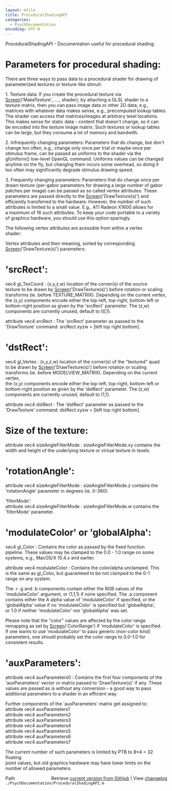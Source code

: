 ```yaml
---
layout: mfile
title: ProceduralShadingAPI
categories:
  - PsychDocumentation
encoding: UTF-8
---
```


ProceduralShadingAPI - Documentation useful for procedural shading:  

# Parameters for procedural shading:  

There are three ways to pass data to a procedural shader for drawing of  
parameterized textures or texture-like stimuli:  

1\. Texture data: If you create the procedural texture via  
[Screen](/docs/Screen)('MakeTexture', ...., shader); by attaching a GLSL shader to a  
texture matrix, then you can pass image data or other 2D data, e.g.,  
matrices with whatever data makes sense, e.g., precomputed lookup tables.  
The shader can access that matrices/images at arbitrary texel locations.  
This makes sense for static data - content that doesn't change, so it can  
be encoded into the texture image matrix. Such textures or lookup tables  
can be large, but they consume a lot of memory and bandwith.  

2\. Infrequently changing parameters: Parameters that do change, but don't  
change too often, e.g., change only once per trial or maybe once per  
stimulus frame, can be passed as uniforms to the shader via the  
glUniform() low-level OpenGL command. Uniforms values can be changed  
anytime on the fly, but changing them incurs some overhead, so doing it  
too often may significantly degrade stimulus drawing speed.  

3\. Frequently changing parameters: Parameters that do change once per  
drawn texture (per-gabor parameters for drawing a large number of gabor  
patches per image) can be passed as so called vertex attributes. These  
parameters are passed directly to the [Screen](/docs/Screen)('DrawTexture(s)') and  
efficiently transferred to the hardware. However, the number of such  
attributes is limited to a small value. E.g., ATI Radeon X1600 allows for  
a maximum of 16 such attributes. To keep your code portable to a variety  
of graphics hardware, you should use this option sparingly.  

The following vertex attributes are acessible from within a vertex  
shader:  

Vertex attributes and their meaning, sorted by corresponding  
[Screen](/docs/Screen)('DrawTexture(s)') parameters:  

# 'srcRect':  

vec4 gl\_TexCoord : (x,y,z,w) location of the corner(s) of the source  
texture to be drawn by [Screen](/docs/Screen)('DrawTexture(s)') before rotation or scaling  
transforms (ie. before TEXTURE\_MATRIX). Depending on the current vertex,  
the (x,y) components encode either the top-left, top-right, bottom-left or  
bottom-right position as given by the 'srcRect' parameter. The (z,w)  
components are currently unused, default to (0,1).  

attribute vec4 srcRect : The 'srcRect' parameter as passed to the  
'DrawTexture' command: srcRect.xyzw = [left top right bottom].  


# 'dstRect':  

vec4 gl\_Vertex : (x,y,z,w) location of the corner(s) of the "textured" quad  
to be drawn by [Screen](/docs/Screen)('DrawTexture(s)') before rotation or scaling  
transforms (ie. before MODELVIEW\_MATRIX). Depending on the current vertex,  
the (x,y) components encode either the top-left, top-right, bottom-left or  
bottom-right position as given by the 'dstRect' parameter. The (z,w)  
components are currently unused, default to (1,1).  

attribute vec4 dstRect : The 'dstRect' parameter as passed to the  
'DrawTexture' command: dstRect.xyzw = [left top right bottom].  


# Size of the texture:  

attribute vec4 sizeAngleFilterMode : sizeAngleFilterMode.xy contains the  
width and height of the underlying texture or virtual texture in texels.  


# 'rotationAngle':  

attribute vec4 sizeAngleFilterMode : sizeAngleFilterMode.z contains the  
'rotationAngle' parameter in degrees (ie. 0-360).  


'filterMode':  
attribute vec4 sizeAngleFilterMode : sizeAngleFilterMode.w contains the  
'filterMode' parameter.  


# 'modulateColor' or 'globalAlpha':  

vec4 gl\_Color : Contains the color as passed by the fixed function  
pipeline. These values may be clamped to the 0.0 - 1.0 range on some  
systems, e.g., MacOS/X 10.4.x and earlier.  

attribute vec4 modulateColor : Contains the color/alpha unclamped. This  
is the same as gl\_Color, but guaranteed to be not clamped to the 0-1  
range on any system.  

The .r .g and .b components contain either the RGB values of the  
'modulateColor' argument, or (1,1,1) if none specified. The .a component  
contains either the A alpha value of 'modulateColor' if specified, or the  
'globalAlpha' value if no 'modulateColor' is specified but 'globalAlpha',  
or 1.0 if neither 'modulateColor' nor 'globalAlpha' was set.  

Please note that the "color" values are affected by the color range  
remapping as set by [Screen](/docs/Screen)('ColorRange') if 'modulateColor' is specified.  
If one wants to use 'modulateColor' to pass generic (non-color kind)  
parameters, one should probably set the color range to 0.0-1.0 for  
consistent results.  


# 'auxParameters':  

attribute vec4 auxParameters0 : Contains the first four components of the  
'auxParameters' vector or matrix passed to 'DrawTexture(s)' if any. These  
values are passed as is without any conversion - a good way to pass  
additional parameters to a shader in an efficient way.  

Further components of the 'auxParameters' matrix get assigned to:  
attribute vec4 auxParameters1  
attribute vec4 auxParameters2  
attribute vec4 auxParameters3  
attribute vec4 auxParameters4  
attribute vec4 auxParameters5  
attribute vec4 auxParameters6  
attribute vec4 auxParameters7  

The current number of such parameters is limited by PTB to 8\*4 = 32 floating  
point values, but old graphics hardware may have lower limits on the  
number of allowed parameters.  


<div class="code_header" style="text-align:right;">
  <span style="float:left;">Path&nbsp;&nbsp;</span> <span class="counter">Retrieve <a href=
  "https://raw.github.com/Psychtoolbox-3/Psychtoolbox-3/beta/./PsychDocumentation/ProceduralShadingAPI.m">current version from GitHub</a> | View <a href=
  "https://github.com/Psychtoolbox-3/Psychtoolbox-3/commits/beta/./PsychDocumentation/ProceduralShadingAPI.m">changelog</a></span>
</div>
<div class="code">
  <code>./PsychDocumentation/ProceduralShadingAPI.m</code>
</div>
